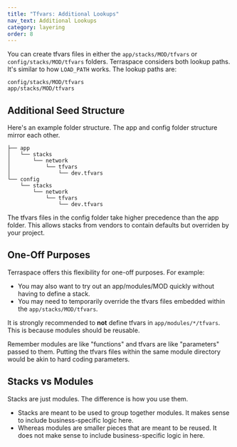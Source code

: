 ```yaml
---
title: "Tfvars: Additional Lookups"
nav_text: Additional Lookups
category: layering
order: 8
---
```


You can create tfvars files in either the `app/stacks/MOD/tfvars` or `config/stacks/MOD/tfvars` folders. Terraspace considers both lookup paths.  It's similar to how `LOAD_PATH` works. The lookup paths are:

    config/stacks/MOD/tfvars
    app/stacks/MOD/tfvars

## Additional Seed Structure

Here's an example folder structure. The app and config folder structure mirror each other.

    ├── app
    │   └── stacks
    │       └── network
    │           └── tfvars
    │               └── dev.tfvars
    └── config
        └── stacks
            └── network
                └── tfvars
                    └── dev.tfvars

The tfvars files in the config folder take higher precedence than the app folder. This allows stacks from vendors to contain defaults but overriden by your project.

## One-Off Purposes

Terraspace offers this flexibility for one-off purposes.  For example:

* You may also want to try out an app/modules/MOD quickly without having to define a stack.
* You may need to temporarily override the tfvars files embedded within the `app/stacks/MOD/tfvars`.

It is strongly recommended to **not** define tfvars in `app/modules/*/tfvars`. This is because modules should be reusable.

Remember modules are like "functions" and tfvars are like "parameters" passed to them. Putting the tfvars files within the same module directory would be akin to hard coding parameters.

## Stacks vs Modules

Stacks are just modules.  The difference is how you use them.

* Stacks are meant to be used to group together modules. It makes sense to include business-specific logic here.
* Whereas modules are smaller pieces that are meant to be reused. It does not make sense to include business-specific logic in here.
